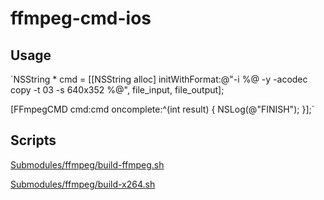 # ffmpeg-cmd-ios


## Usage

`NSString * cmd = [[NSString alloc] initWithFormat:@"-i %@ -y -acodec copy -t 03 -s 640x352 %@", file_input, file_output];

[FFmpegCMD cmd:cmd oncomplete:^(int result) {
    NSLog(@"FINISH");
}];`


## Scripts
[Submodules/ffmpeg/build-ffmpeg.sh](https://github.com/kewlbear/FFmpeg-iOS-build-script)

[Submodules/ffmpeg/build-x264.sh](https://github.com/kewlbear/x264-ios)
